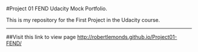 #Project 01 FEND Udacity Mock Portfolio.

This is my repository for the First Project in the Udacity course.

---
##Visit this link to view page
http://robertlemonds.github.io/Project01-FEND/
